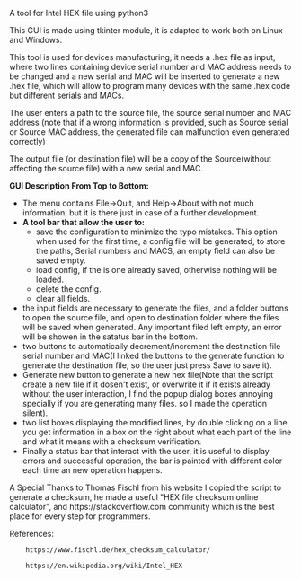 A tool for Intel HEX file using python3

<p>
	This GUI is made using tkinter module, it is adapted to work both on Linux and Windows.</p>
</p>
<p>
	This tool is used for devices manufacturing, it needs a .hex file as input, where two lines containing device serial number and MAC address needs to be changed and a new serial and MAC will be inserted to generate a new .hex file, which will allow to program many devices with the same .hex code but different serials and MACs.
</p>
<p>
	The user enters a path to the source file, the source serial number and MAC address (note that if a wrong information is provided, such as Source serial or Source MAC address, the generated file can malfunction even generated correctly)
</p>
<p>
	The output file (or destination file) will be a copy of the Source(without affecting the source file) with a new serial and MAC.
</p>

<p>
<b>GUI Description From Top to Bottom:</b>
<ul>
	<li>The menu contains File->Quit, and Help->About with not much information, but it is there just in case of a further development.</li>
	<li><b>A tool bar that allow the user to:</b>
		<ul>
			<li>save the configuration to minimize the typo mistakes. This option when used for the first time, a config file will be generated, to store the paths, Serial numbers and MACS, an empty field can also be saved empty.</li>
			<li>load config, if the is one already saved, otherwise nothing will be loaded.</li>
			<li>delete the config.</li>
			<li>clear all fields.</li>
		</ul>
	</li>
	<li>the input fields are necessary to generate the files, and a folder buttons to open the source file, and open to destination folder where the files will be saved when generated. Any important filed left empty, an error will be showen in the satatus bar in the bottom.
	<li>two buttons to automatically decrement/increment the destination file serial number and MAC(I linked the buttons to the generate function to generate the destination file, so the user just press Save to save it).
	<li>Generate new button to generate a new hex file(Note that the script create a new file if it dosen't exist, or overwrite it if it exists already without the user interaction, I find the popup dialog boxes annoying specially if you are generating many files. so I made the operation silent).
	<li>two list boxes displaying the modified lines, by double clicking on a line you get information in a box on the right about what each part of the line and what it means with a checksum verification.
	<li>Finally a status bar that interact with the user, it is useful to display errors and successful operation, the bar is painted with different color each time an new operation happens.
</ul>
</p>
<p>
A Special Thanks to Thomas Fischl from his website I copied the script to generate a checksum, he made a useful "HEX file checksum online calculator", and https://stackoverflow.com community which is the best place for every step for programmers.

</p>
        References:

        https://www.fischl.de/hex_checksum_calculator/

        https://en.wikipedia.org/wiki/Intel_HEX
